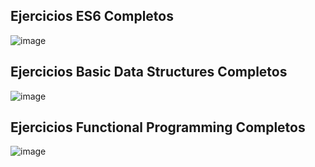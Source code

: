 ## Ejercicios ES6 Completos
![image](https://user-images.githubusercontent.com/63023270/205419281-218bf0cc-1e53-4dd7-9092-2a38a52405fc.png)

## Ejercicios Basic Data Structures Completos
![image](https://user-images.githubusercontent.com/63023270/205436284-6bf79cb6-adcb-4f61-92df-91e111e01784.png)

## Ejercicios Functional Programming Completos
![image](https://user-images.githubusercontent.com/63023270/205467694-db7c57f1-c1dc-4ce7-b33a-e7d71d6b5c1e.png)
